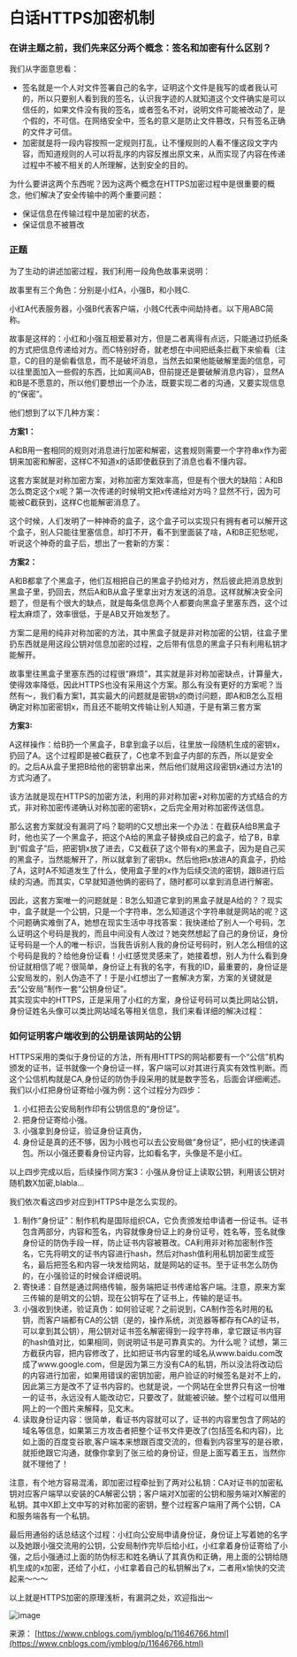 # 白话HTTPS加密机制

### 在讲主题之前，我们先来区分两个概念：签名和加密有什么区别？

我们从字面意思看：

* 签名就是一个人对文件签署自己的名字，证明这个文件是我写的或者我认可的，所以只要别人看到我的签名，认识我字迹的人就知道这个文件确实是可以信任的，如果文件没有我的签名，或者签名不对，说明文件可能被改动了，是个假的，不可信。在网络安全中，签名的意义是防止文件篡改，只有签名正确的文件才可信。
* 加密就是将一段内容按照一定规则打乱，让不懂规则的人看不懂这段文字内容，而知道规则的人可以将乱序的内容反推出原文来，从而实现了内容在传递过程中不被不相关的人所理解，达到安全的目的。

为什么要讲这两个东西呢？因为这两个概念在HTTPS加密过程中是很重要的概念，他们解决了安全传输中的两个重要问题：

* 保证信息在传输过程中是加密的状态，
* 保证信息不被篡改

### 正题

为了生动的讲述加密过程，我们利用一段角色故事来说明：

故事里有三个角色：分别是小红A，小强B，和小贱C.

小红A代表服务器，小强B代表客户端，小贱C代表中间劫持者。以下用ABC简称。

故事是这样的：小红和小强互相爱慕对方，但是二者离得有点远，只能通过扔纸条的方式把信息传递给对方。而C特别好奇，就老想在中间把纸条拦截下来偷看（注意，C的目的是偷看信息，而不是破坏消息，当然去如果他能破解里面的信息，可以往里面加入一些假的东西，比如离间AB，但前提还是要破解消息内容），显然A和B是不愿意的，所以他们要想出一个办法，既要实现二者的沟通，又要实现信息的“保密”。

他们想到了以下几种方案：

**方案1：**

A和B用一套相同的规则对消息进行加密和解密，这套规则需要一个字符串x作为密钥来加密和解密，这样C不知道x的话即使截获到了消息也看不懂内容。

这套方案就是对称加密方案，对称加密方案效率高，但是有个很大的缺陷：A和B怎么商定这个x呢？第一次传递的时候明文把x传递给对方吗？显然不行，因为可能被C截获到，这样C也能解密消息了。

这个时候，人们发明了一种神奇的盒子，这个盒子可以实现只有拥有者可以解开这个盒子，别人只能往里塞信息，却打不开，看不到里面装了啥，A和B正犯愁呢，听说这个神奇的盒子后，想出了一套新的方案：

**方案2：**

A和B都拿了个黑盒子，他们互相把自己的黑盒子扔给对方，然后彼此把消息放到黑盒子里，扔回去，然后A和B从盒子里拿出对方发送的消息。这样就解决安全问题了，但是有个很大的缺点，就是每条信息两个人都要向黑盒子里塞东西，这个过程太麻烦了，效率很低，于是AB又开始发愁了。

方案二是用的纯非对称加密的方法，其中黑盒子就是非对称加密的公钥，往盒子里扔东西就是用这段公钥对信息加密的过程，之后带有信息的黑盒子只有利用私钥才能解开。

故事里往黑盒子里塞东西的过程很“麻烦”，其实就是非对称加密缺点，计算量大，使得效率降低，因此HTTPS也没有采用这个方案。那么有没有更好的方案呢？当然有～，我们看方案1，其实最大的问题就是密钥x的商讨问题，即A和B怎么互相确定对称加密密钥x，而且还不能明文传输让别人知道，于是有第三套方案

**方案3:**

A这样操作：给B扔一个黑盒子，B拿到盒子以后，往里放一段随机生成的密钥x，扔回了A。这个过程即是被C截获了，C也拿不到盒子内部的东西，所以是安全的。之后A从盒子里把B给他的密钥拿出来，然后他们就用这段密钥x通过方法1的方式沟通了。

该方法就是现在HTTPS的加密方法，利用的非对称加密+对称加密的方式结合的方式，非对称加密传递确认对称加密的密钥x，之后完全用对称加密传送信息。

那么这套方案就没有漏洞了吗？聪明的C又想出来一个办法：在截获A给B黑盒子时，他也买了一个黑盒子，把这个A给的黑盒子替换成自己的盒子，给了B，B拿到“假盒子”后，把密钥x放了进去，C又截获了这个带有x的黑盒子，因为是自己买的黑盒子，当然能解开了，所以就拿到了密钥x。然后他把x放进A的真盒子，扔给了A，这时A不知道发生了什么，使用盒子里的x作为后续交流的密钥，跟B进行后续的沟通。而其实，C早就知道他俩的密码了，随时都可以拿到消息进行解密。

因此，这套方案唯一的问题就是：B怎么知道它拿到的黑盒子就是A给的？？现实中，盒子就是一个公钥，只是一个字符串，怎么知道这个字符串就是网站的呢？这个问题确实难倒了A，她想在现实生活中寻找答案：我快递给了别人一个号码，怎么证明这个号码是我的，而且中间没有人改过？她突然想起了自己的身份证，身份证号码是一个人的唯一标识，当我告诉别人我的身份证号码时，别人怎么相信的这个号码是我的？给他身份证看！小红感觉灵感来了，她接着想，别人为什么看到身份证就相信了呢？很简单，身份证上有我的名字，有我的ID，最重要的，身份证是公安局发的，别人伪造不了！于是小红想出了一套解决方案，方案的关键就是去“公安局”制作一套“公钥身份证”。  
其实现实中的HTTPS，正是采用了小红的方案，身份证号码可以类比网站公钥，身份证姓名头像可以类比网站域名等相关信息，我们来看详细的解决过程：

### 如何证明客户端收到的公钥是该网站的公钥

HTTPS采用的类似于身份证的方法，所有用HTTPS的网站都要有一个“公信”机构颁发的证书，证书就像一个身份证一样，客户端可以对其进行真实有效性判断。而这个公信机构就是CA,身份证的防伪手段采用的就是数字签名，后面会详细阐述。我们以小红把身份证寄给小强为例：这个过程分为四步：

1. 小红把去公安局制作印有公钥信息的“身份证”。
2. 把身份证寄给小强。
3. 小强拿到身份证，验证身份证真伪，
4. 身份证是真的还不够，因为小贱也可以去公安局做“身份证”，把小红的快递调包。所以小强还要看身份证内容，比如看名字，头像是不是小红。

以上四步完成以后，后续操作同方案3：小强从身份证上读取公钥，利用该公钥对随机数X加密,blabla...

我们依次看这四步对应到HTTPS中是怎么实现的。

1. 制作“身份证”：制作机构是国际组织CA，它负责颁发给申请者一份证书。证书包含两部分，内容和签名，内容就像身份证上的身份证号，姓名等，签名就像身份证的防伪手段一样，防止证书内容被篡改。CA利用非对称加密制作签名，它先将明文的证书内容进行hash，然后对hash值利用私钥加密生成签名，最后把签名和内容一块发给网站，就是网站的证书。至于证书怎么防伪的，在小强验证的时候会详细说明。
2. 寄快递：自然是通过网络传输，服务端把证书传递给客户端。注意，原来方案三传输的是明文的公钥，现在公钥写在了证书上，传输的是证书。
3. 小强收到快递，验证真伪：如何验证呢？之前说到，CA制作签名时用的私钥，而客户端都有CA的公钥（是的，操作系统，浏览器等都存有CA的证书，可以拿到其公钥），用公钥对证书签名解密得到一段字符串，拿它跟证书内容的hash值对比，如果相同，则说明证书是可靠真实的。为什么呢？试想，第三方截获内容，把内容修改了，比如把证书内容里的域名从www.baidu.com改成了www.google.com，但是因为第三方没有CA的私钥，所以没法将改动后的内容进行加密，如果用错误的密钥加密，用户验证的时候签名是对不上的，因此第三方是改不了证书内容的。也就是说，一个网站在全世界只有这一份唯一的证书，永远没有人能改动它，只要改了，就能被识破。整个过程可以借用网上的一个图片来解释，见文末。
4. 读取身份证内容：很简单，看证书内容就可以了，证书的内容里包含了网站的域名等信息，如果第三方攻击者把整个证书文件更改了(包括签名和内容)，比如上面的百度变谷歌,客户端本来想跟百度交流的，但看到内容里写的是谷歌，就拒绝跟它沟通，就像你拿到了张三给的身份证，但是上面写着王五，当然你就不理他了！

注意，有个地方容易混淆，即加密过程牵扯到了两对公私钥：CA对证书的加密私钥对应客户端早以安装的CA解密公钥；客户端对X加密的公钥和服务端对X解密的私钥。其中X即上文中写的对称加密的密钥，整个过程客户端用了两个公钥，CA和服务端各有一个私钥。

最后用通俗的话总结这个过程：小红向公安局申请身份证，身份证上写着她的名字以及她跟小强交流用的公钥，公安局制作完毕后给小红，小红拿着身份证寄给了小强，之后小强通过上面的防伪标志和姓名确认了其真伪和正确，用上面的公钥给随机生成的x加密，还给了小红，小红拿着自己的私钥解出了x，二者用x愉快的交流起来～～～

以上就是HTTPS加密的原理浅析，有漏洞之处，欢迎指出～

![image](0.632610575853771-20220831221552-8pycpsl.png)​

来源： [https://www.cnblogs.com/jymblog/p/11646766.html](https://www.cnblogs.com/jymblog/p/11646766.html)
